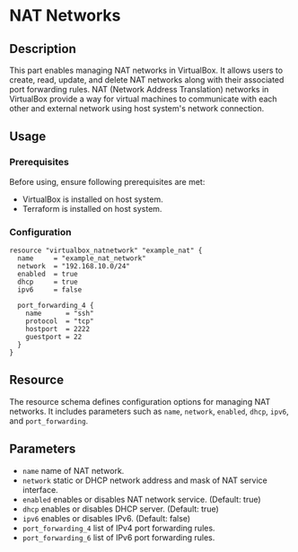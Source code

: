 # NAT Networks

## Description
This part enables managing NAT networks in VirtualBox. It allows users to create, read, update, and delete NAT networks along with their associated port forwarding rules. NAT (Network Address Translation) networks in VirtualBox provide a way for virtual machines to communicate with each other and external network using host system's network connection.

## Usage

### Prerequisites

Before using, ensure following prerequisites are met:
- VirtualBox is installed on host system.
- Terraform is installed on host system.

### Configuration

```hcl
resource "virtualbox_natnetwork" "example_nat" {
  name     = "example_nat_network"
  network  = "192.168.10.0/24"
  enabled  = true
  dhcp     = true
  ipv6     = false

  port_forwarding_4 {
    name      = "ssh"
    protocol  = "tcp"
    hostport  = 2222
    guestport = 22
  }
}
```

## Resource 
The resource schema defines configuration options for managing NAT networks. It includes parameters such as `name`, `network`, `enabled`, `dhcp`, `ipv6`, and `port_forwarding`.

## Parameters
- `name` name of NAT network.
- `network` static or DHCP network address and mask of NAT service interface.
- `enabled` enables or disables NAT network service. (Default: true)
- `dhcp` enables or disables DHCP server. (Default: true)
- `ipv6` enables or disables IPv6. (Default: false)
- `port_forwarding_4` list of IPv4 port forwarding rules.
- `port_forwarding_6` list of IPv6 port forwarding rules.
